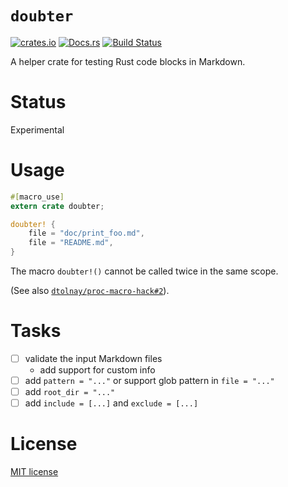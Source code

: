 # `doubter`

[![crates.io](https://img.shields.io/crates/v/doubter.svg)](https://crates.io/crates/doubter)
[![Docs.rs](https://docs.rs/doubter)](https://docs.rs/doubter)
[![Build Status](https://travis-ci.org/ubnt-intrepid/doubter.svg?branch=master)](https://travis-ci.org/ubnt-intrepid/doubter)

A helper crate for testing Rust code blocks in Markdown.

# Status
Experimental

# Usage

```rust
#[macro_use]
extern crate doubter;

doubter! {
    file = "doc/print_foo.md",
    file = "README.md",
}
```

The macro `doubter!()` cannot be called twice in the same scope.

(See also [`dtolnay/proc-macro-hack#2`](https://github.com/dtolnay/proc-macro-hack/issues/2)).

# Tasks
- [ ] validate the input Markdown files
  - add support for custom info
- [ ] add `pattern = "..."` or support glob pattern in `file = "..."`
- [ ] add `root_dir = "..."`
- [ ] add `include = [...]` and `exclude = [...]`

# License
[MIT license](LICENSE)
